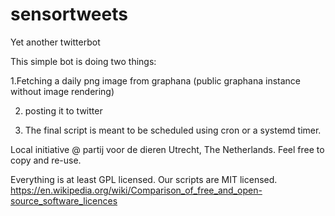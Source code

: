 # sensortweets

Yet another twitterbot

This simple bot is doing two things:

1.Fetching a daily png image from graphana
(public graphana instance without image rendering)

2. posting it to twitter

3. The final script is meant to be scheduled using cron or a systemd timer.


Local initiative @ partij voor de dieren Utrecht, The Netherlands. Feel free to copy and re-use. 

Everything is at least GPL licensed. Our scripts are MIT licensed.
https://en.wikipedia.org/wiki/Comparison_of_free_and_open-source_software_licences
